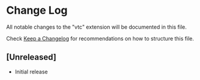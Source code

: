 # Change Log

All notable changes to the "vtc" extension will be documented in this file.

Check [Keep a Changelog](http://keepachangelog.com/) for recommendations on how to structure this file.

## [Unreleased]

- Initial release